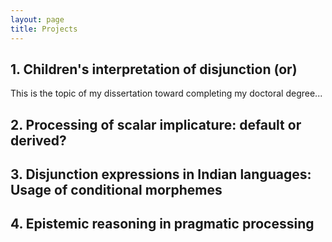 ```yaml
---
layout: page
title: Projects
---
```


<h2> 1. Children's interpretation of disjunction (or) </h2> 

This is the topic of my dissertation toward completing my doctoral degree...


<h2> 2. Processing of scalar implicature: default or derived? </h2>



<h2> 3. Disjunction expressions in Indian languages: Usage of conditional morphemes </h2>



<h2> 4. Epistemic reasoning in pragmatic processing </h2> 
